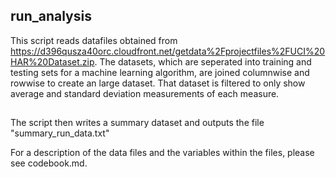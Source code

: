 ## run_analysis

This script reads datafiles obtained from https://d396qusza40orc.cloudfront.net/getdata%2Fprojectfiles%2FUCI%20HAR%20Dataset.zip. The datasets, which are seperated into training and testing sets for a machine learning algorithm, are joined columnwise and rowwise to create an large dataset. That dataset is filtered to only show average and standard deviation measurements of each measure. 
##
The script then writes a summary dataset and outputs the file "summary_run_data.txt"


For a description of the data files and the variables within the files, please see codebook.md.
